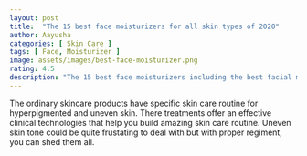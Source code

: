 ```yaml
---
layout: post
title:  "The 15 best face moisturizers for all skin types of 2020"
author: Aayusha
categories: [ Skin Care ]
tags: [ Face, Moisturizer ]
image: assets/images/best-face-moisturizer.png
rating: 4.5
description: "The 15 best face moisturizers including the best facial moisturizers, tinted moirturizers for normal skin, oily skin, sensitive skin and very dry skin and best drugstore moisturizers."
---
```



The ordinary skincare products have specific skin care routine for hyperpigmented and uneven skin. There treatments offer an effective clinical technologies that help you build amazing skin care routine. Uneven skin tone could be quite frustating to deal with but with proper regiment, you can shed them all.
 